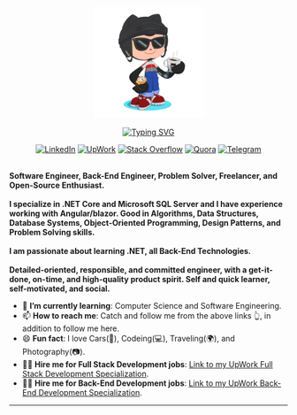 <div>
    <div align=center>
        <img src="https://raw.githubusercontent.com/AhmedFathyDev/AhmedFathyDev/main/GitHub.png" alt="GitHub Octocat Drinking a Cup of Coffee" height="200">
    </div>
    <div align=center>
   
<a href="https://git.io/typing-svg"><img src="https://readme-typing-svg.herokuapp.com?font=Fira+Code&pause=1000&width=435&lines=Hi+there+I'm+Muhammad+Arsalan+%F0%9F%91%8B+;Microsoft+Dotnet+Developer;Founder+%26+CEO+at+Infetech;Backend+Engineer" alt="Typing SVG" /></a> </div>
    <div align=center>
        <a href="#"><img src="https://img.shields.io/badge/Linkedin-0077b5?style=flat&logo=linkedin" alt="LinkedIn" /></a>
        <a target="_blank" href="https://www.upwork.com/freelancers/~01b0982428e1b64f00?viewMode=1"><img src="https://img.shields.io/badge/Upwork-494949?style=flat&logo=upwork" alt="UpWork" /></a>
        <a href="#"><img src="https://img.shields.io/badge/Stack Overflow-f48024?style=flat&logo=stackoverflow&logoColor=white" alt="Stack Overflow" /></a>
        <a href="#"><img src="https://img.shields.io/badge/Quora-B92B27?style=flat&logo=quora" alt="Quora" /></a>
        <a href="#"><img src="https://img.shields.io/badge/Telegram-0088cc?style=flat&logo=telegram" alt="Telegram" /></a>
    </div>
    <div align=left>
        <br>
        <p>
            <strong>
                Software Engineer, Back-End Engineer, Problem Solver, Freelancer, and Open-Source Enthusiast.<br><br>
                I specialize in .NET Core and Microsoft SQL Server and I have experience working with Angular/blazor. Good in Algorithms, Data Structures, Database Systems, Object-Oriented Programming, Design Patterns, and Problem Solving skills.<br><br>
                I am passionate about learning .NET, all Back-End Technologies.<br><br>
                Detailed-oriented, responsible, and committed engineer, with a get-it-done, on-time, and high-quality product spirit. Self and quick learner, self-motivated, and social.
            </strong>
        </p>
        <ul>
            <li>🌱 <b>I’m currently learning</b>: Computer Science and Software Engineering.</li>
            <li>📫 <b>How to reach me</b>: Catch and follow me from the above links 👆, in addition to follow me here.</li>
            <li>😄 <b>Fun fact</b>: I love Cars(🚗), Codeing(💻), Traveling(🌍), and Photography(📷).</li>
            <li>👨‍💻 <b>Hire me for Full Stack Development jobs</b>: <a href="#">Link to my UpWork Full Stack Development Specialization</a>.</li>
            <li>👨‍💻 <b>Hire me for Back-End Development jobs</b>: <a href="#">Link to my UpWork Back-End Development Specialization</a>.</li>
        </ul>
    </div>
    
------

